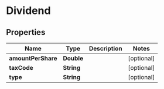 
# Dividend

## Properties
Name | Type | Description | Notes
------------ | ------------- | ------------- | -------------
**amountPerShare** | **Double** |  |  [optional]
**taxCode** | **String** |  |  [optional]
**type** | **String** |  |  [optional]



